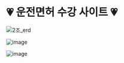 # :heartpulse: 운전면허 수강 사이트 :heartpulse:

![2조_erd](https://user-images.githubusercontent.com/94349690/147401509-68115e97-0021-4019-ba68-7b7a0ea21036.png)



![image](https://user-images.githubusercontent.com/94349690/147401542-b7fc4930-34f6-40c4-a985-c2804df51cec.png)

![image](https://user-images.githubusercontent.com/94349690/147401561-4f23c329-00e6-4131-9c92-d131002ec4ca.png)


